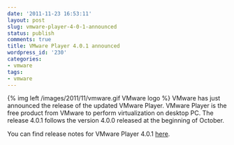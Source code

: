 ```yaml
---
date: '2011-11-23 16:53:11'
layout: post
slug: vmware-player-4-0-1-announced
status: publish
comments: true
title: VMware Player 4.0.1 announced
wordpress_id: '230'
categories:
- vmware
tags:
- vmware
---
```


{% img left /images/2011/11/vmware.gif VMware logo %} VMware has just announced the release of the updated VMware Player. VMware Player is the free product from VMware to perform virtualization on desktop PC. The release 4.0.1 follows the version 4.0.0 released at the beginning of October.

You can find release notes for VMware Player 4.0.1 [here](http://www.vmware.com/support/player40/doc/releasenotes_player401.html).
